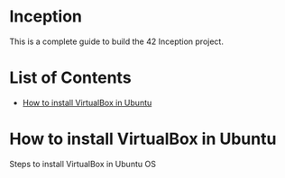 # Inception

This is a complete guide to build the 42 Inception project.

# List of Contents
- [How to install VirtualBox in Ubuntu](#vbox)

<a id="vbox"></a>
# How to install VirtualBox in Ubuntu

Steps to install VirtualBox in Ubuntu OS